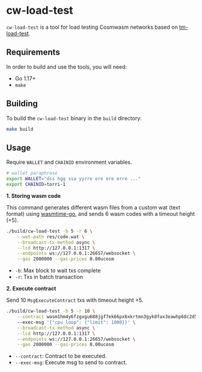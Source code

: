 # cw-load-test

`cw-load-test` is a tool for load
testing Cosmwasm networks based on [tm-load-test](https://github.com/informalsystems/tm-load-test).

## Requirements
In order to build and use the tools, you will need:

* Go 1.17+
* `make`

## Building
To build the `cw-load-test` binary in the `build` directory:

```bash
make build
```

## Usage

Require `WALLET` and `CHAINID` environment variables.

```bash
# wallet paraphrase
export WALLET="dss hgg ssa yyrre ere ere erre ..."
export CHAINID=torri-1
```

**1. Storing wasm code**

This command generates different wasm files from a custom wat (text format) using [wasmtime-go](https://github.com/bytecodealliance/wasmtime-go), 
and sends 6 wasm codes with a timeout height (+5).

```bash
./build/cw-load-test -b 5 -r 6 \
    --wat-path res/code.wat \
    --broadcast-tx-method async \
    --lcd http://127.0.0.1:1317 \
    --endpoints ws://127.0.0.1:26657/websocket \
    --gas 2000000 --gas-prices 0.00ucosm
```

- `-b`: Max block to wait txs complete
- `-r`: Txs in batch transaction

**2. Execute contract**

Send 10 `MsgExecuteContract` txs with timeout height +5. 

```bash
./build/cw-load-test -b 5 -r 10 \
    --contract wasm1hm4y6fzgxgu688jgf7ek66px6xkrtmn3gyk8fax3eawhp68c2d5qphe2pl
    --exec-msg '{"cpu_loop": {"limit": 1000}}' \
    --broadcast-tx-method async \
    --lcd http://127.0.0.1:1317 \
    --endpoints ws://127.0.0.1:26657/websocket \
    --gas 2000000 --gas-prices 0.00ucosm
```

- `--contract`: Contract to be executed.
- `--exec-msg`: Execute msg to send to contract.
